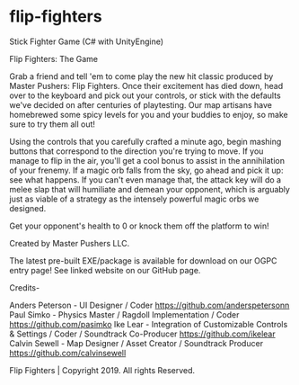 # flip-fighters
Stick Fighter Game (C# with UnityEngine) 

Flip Fighters: The Game

Grab a friend and tell 'em to come play the new hit classic produced by Master Pushers: Flip Fighters. Once their excitement has died down, head over to the keyboard and pick out your controls, or stick with the defaults we've decided on after centuries of playtesting. Our map artisans have homebrewed some spicy levels for you and your buddies to enjoy, so make sure to try them all out!

Using the controls that you carefully crafted a minute ago, begin mashing buttons that correspond to the direction you're trying to move. If you manage to flip in the air, you'll get a cool bonus to assist in the annihilation of your frenemy. If a magic orb falls from the sky, go ahead and pick it up: see what happens. If you can't even manage that, the attack key will do a melee slap that will humiliate and demean your opponent, which is arguably just as viable of a strategy as the intensely powerful magic orbs we designed.

Get your opponent's health to 0 or knock them off the platform to win!

Created by Master Pushers LLC. 

The latest pre-built EXE/package is available for download on our OGPC entry page! See linked website on our GitHub page.

Credits-

Anders Peterson - UI Designer / Coder https://github.com/anderspetersonn
Paul Simko - Physics Master / Ragdoll Implementation / Coder https://github.com/pasimko
Ike Lear - Integration of Customizable Controls & Settings / Coder / Soundtrack Co-Producer https://github.com/ikelear
Calvin Sewell - Map Designer / Asset Creator / Soundtrack Producer https://github.com/calvinsewell

Flip Fighters | Copyright 2019. All rights Reserved.
